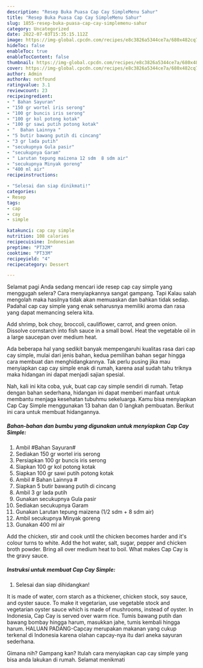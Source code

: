 ```yaml
---
description: "Resep Buka Puasa Cap Cay SimpleMenu Sahur"
title: "Resep Buka Puasa Cap Cay SimpleMenu Sahur"
slug: 1855-resep-buka-puasa-cap-cay-simplemenu-sahur
category: Uncategorized
date: 2022-07-03T15:35:15.112Z
image: https://img-global.cpcdn.com/recipes/e8c3826a5344ce7a/680x482cq70/cap-cay-simple-foto-resep-utama.jpg
hideToc: false
enableToc: true
enableTocContent: false
thumbnail: https://img-global.cpcdn.com/recipes/e8c3826a5344ce7a/680x482cq70/cap-cay-simple-foto-resep-utama.jpg
cover: https://img-global.cpcdn.com/recipes/e8c3826a5344ce7a/680x482cq70/cap-cay-simple-foto-resep-utama.jpg
author: Admin
authorAv: notfound
ratingvalue: 3.1
reviewcount: 23
recipeingredient:
- " Bahan Sayuran"
- "150 gr wortel iris serong"
- "100 gr buncis iris serong"
- "100 gr kol potong kotak"
- "100 gr sawi putih potong kotak"
- "  Bahan Lainnya "
- "5 butir bawang putih di cincang"
- "3 gr lada putih"
- "secukupnya Gula pasir"
- "secukupnya Garam"
- " Larutan tepung maizena 12 sdm  8 sdm air"
- "secukupnya Minyak goreng"
- "400 ml air"
recipeinstructions:

- "Selesai dan siap dinikmati!"
categories:
- Resep
tags:
- cap
- cay
- simple

katakunci: cap cay simple 
nutrition: 108 calories
recipecuisine: Indonesian
preptime: "PT32M"
cooktime: "PT33M"
recipeyield: "4"
recipecategory: Dessert

---
```



Selamat pagi Anda sedang mencari ide resep cap cay simple yang menggugah selera? Cara menyiapkannya sangat gampang. Tapi Kalau salah mengolah maka hasilnya tidak akan memuaskan dan bahkan tidak sedap. Padahal cap cay simple yang enak seharusnya memiliki aroma dan rasa yang dapat memancing selera kita.


Add shrimp, bok choy, broccoli, cauliflower, carrot, and green onion. Dissolve cornstarch into fish sauce in a small bowl. Heat the vegetable oil in a large saucepan over medium heat.

Ada beberapa hal yang sedikit banyak mempengaruhi kualitas rasa dari cap cay simple, mulai dari jenis bahan, kedua pemilihan bahan segar hingga cara membuat dan menghidangkannya. Tak perlu pusing jika mau menyiapkan cap cay simple enak di rumah, karena asal sudah tahu triknya maka hidangan ini dapat menjadi sajian spesial.


Nah, kali ini kita coba, yuk, buat cap cay simple sendiri di rumah. Tetap dengan bahan sederhana, hidangan ini dapat memberi manfaat untuk membantu menjaga kesehatan tubuhmu sekeluarga. Kamu bisa menyiapkan Cap Cay Simple menggunakan 13 bahan dan 0 langkah pembuatan. Berikut ini cara untuk membuat hidangannya.

<!--inarticleads1-->

##### Bahan-bahan dan bumbu yang digunakan untuk menyiapkan Cap Cay Simple:

1. Ambil  #Bahan Sayuran#
1. Sediakan 150 gr wortel iris serong
1. Persiapkan 100 gr buncis iris serong
1. Siapkan 100 gr kol potong kotak
1. Siapkan 100 gr sawi putih potong kotak
1. Ambil  # Bahan Lainnya #
1. Siapkan 5 butir bawang putih di cincang
1. Ambil 3 gr lada putih
1. Gunakan secukupnya Gula pasir
1. Sediakan secukupnya Garam
1. Gunakan  Larutan tepung maizena (1/2 sdm + 8 sdm air)
1. Ambil secukupnya Minyak goreng
1. Gunakan 400 ml air


Add the chicken, stir and cook until the chicken becomes harder and it&#39;s colour turns to white. Add the hot water, salt, sugar, pepper and chicken broth powder. Bring all over medium heat to boil. What makes Cap Cay is the gravy sauce. 

<!--inarticleads2-->

##### Instruksi untuk membuat Cap Cay Simple:


1. Selesai dan siap dihidangkan!

It is made of water, corn starch as a thickener, chicken stock, soy sauce, and oyster sauce. To make it vegetarian, use vegetable stock and vegetarian oyster sauce which is made of mushrooms, instead of oyster. In Indonesia, Cap Cay is served over warm rice. Tumis bawang putih dan bawang bombay hingga harum, masukkan jahe, tumis kembali hingga harum. HALUAN PADANG-Capcay merupakan makanan yang cukup terkenal di Indonesia karena olahan capcay-nya itu dari aneka sayuran sederhana. 

Gimana nih? Gampang kan? Itulah cara menyiapkan cap cay simple yang bisa anda lakukan di rumah. Selamat menikmati
